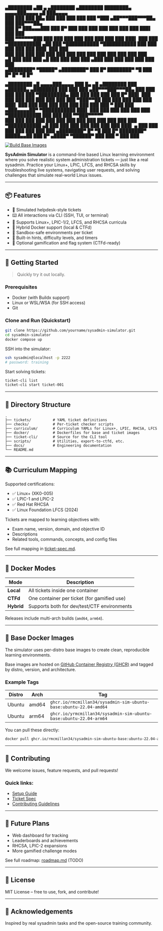    ▄████████ ▄██   ▄      ▄████████    ▄████████ ████████▄    ▄▄▄▄███▄▄▄▄    ▄█  ███▄▄▄▄                
  ███    ███ ███   ██▄   ███    ███   ███    ███ ███   ▀███ ▄██▀▀▀███▀▀▀██▄ ███  ███▀▀▀██▄              
  ███    █▀  ███▄▄▄███   ███    █▀    ███    ███ ███    ███ ███   ███   ███ ███▌ ███   ███              
  ███        ▀▀▀▀▀▀███   ███          ███    ███ ███    ███ ███   ███   ███ ███▌ ███   ███              
▀███████████ ▄██   ███ ▀███████████ ▀███████████ ███    ███ ███   ███   ███ ███▌ ███   ███              
         ███ ███   ███          ███   ███    ███ ███    ███ ███   ███   ███ ███  ███   ███              
   ▄█    ███ ███   ███    ▄█    ███   ███    ███ ███   ▄███ ███   ███   ███ ███  ███   ███              
 ▄████████▀   ▀█████▀   ▄████████▀    ███    █▀  ████████▀   ▀█   ███   █▀  █▀    ▀█   █▀               
                                                                                                        
   ▄████████  ▄█    ▄▄▄▄███▄▄▄▄   ███    █▄   ▄█          ▄████████     ███      ▄██████▄     ▄████████ 
  ███    ███ ███  ▄██▀▀▀███▀▀▀██▄ ███    ███ ███         ███    ███ ▀█████████▄ ███    ███   ███    ███ 
  ███    █▀  ███▌ ███   ███   ███ ███    ███ ███         ███    ███    ▀███▀▀██ ███    ███   ███    ███ 
  ███        ███▌ ███   ███   ███ ███    ███ ███         ███    ███     ███   ▀ ███    ███  ▄███▄▄▄▄██▀ 
▀███████████ ███▌ ███   ███   ███ ███    ███ ███       ▀███████████     ███     ███    ███ ▀▀███▀▀▀▀▀   
         ███ ███  ███   ███   ███ ███    ███ ███         ███    ███     ███     ███    ███ ▀███████████ 
   ▄█    ███ ███  ███   ███   ███ ███    ███ ███▌    ▄   ███    ███     ███     ███    ███   ███    ███ 
 ▄████████▀  █▀    ▀█   ███   █▀  ████████▀  █████▄▄██   ███    █▀     ▄████▀    ▀██████▀    ███    ███ 
                                             ▀                                               ███    ███ 


[![Build Base Images](https://github.com/rmcmillan34/sysadmin-simulator/actions/workflows/build-base-images.yml/badge.svg)](https://github.com/rmcmillan34/sysadmin-simulator/actions/workflows/build-base-images.yml)
                                                                        
**SysAdmin Simulator** is a command-line based Linux learning environment where you solve realistic system administration tickets — just like a real sysadmin. Practice your Linux+, LPIC, LFCS, and RHCSA skills by troubleshooting live systems, navigating user requests, and solving challenges that simulate real-world Linux issues.

---

## 📦 Features

- 🧾 Simulated helpdesk-style tickets
- ⌨️ All interactions via CLI (SSH, TUI, or terminal)
- 🧠 Supports Linux+, LPIC-1/2, LFCS, and RHCSA curricula
- 🐳 Hybrid Docker support (local & CTFd)
- 🔐 Sandbox-safe environments per ticket
- 🧩 Built-in hints, difficulty levels, and timers
- 🏁 Optional gamification and flag system (CTFd-ready)

---

## 🚀 Getting Started

> Quickly try it out locally.

### Prerequisites

- Docker (with Buildx support)
- Linux or WSL/WSA (for SSH access)
- Git

### Clone and Run (Quickstart)

```bash
git clone https://github.com/yourname/sysadmin-simulator.git
cd sysadmin-simulator
docker compose up
```

SSH into the simulator:

```bash
ssh sysadmin@localhost -p 2222
# password: training
```

Start solving tickets:

```bash
ticket-cli list
ticket-cli start ticket-001
```

---

## 📂 Directory Structure

```
.
├── tickets/          # YAML ticket definitions
├── checks/           # Per-ticket checker scripts
├── curriculum/       # Curriculum YAMLs for Linux+, LPIC, RHCSA, LFCS
├── docker/           # Dockerfiles for base and ticket images
├── ticket-cli/       # Source for the CLI tool
├── scripts/          # Utilities, export-to-ctfd, etc.
├── docs/             # Engineering documentation
└── README.md
```

---

## 📚 Curriculum Mapping

Supported certifications:

- ✅ Linux+ (XK0-005)
- ✅ LPIC-1 and LPIC-2
- ✅ Red Hat RHCSA
- ✅ Linux Foundation LFCS (2024)

Tickets are mapped to learning objectives with:
- Exam name, version, domain, and objective ID
- Descriptions
- Related tools, commands, concepts, and config files

See full mapping in [ticket-spec.md](docs/ticket-spec.md).

---

## 🐳 Docker Modes

| Mode        | Description                                    |
|-------------|------------------------------------------------|
| **Local**   | All tickets inside one container               |
| **CTFd**    | One container per ticket (for gamified use)    |
| **Hybrid**  | Supports both for dev/test/CTF environments    |

Releases include multi-arch builds (`amd64`, `arm64`).

---

## 🐳 Base Docker Images

The simulator uses per-distro base images to create clean, reproducible learning environments.

Base images are hosted on [GitHub Container Registry (GHCR)](https://ghcr.io) and tagged by distro, version, and architecture.

### Example Tags

| Distro  | Arch   | Tag |
|---------|--------|-----|
| Ubuntu  | amd64  | `ghcr.io/rmcmillan34/sysadmin-sim-ubuntu-base:ubuntu-22.04-amd64` |
| Ubuntu  | arm64  | `ghcr.io/yrmcmillan34/sysadmin-sim-ubuntu-base:ubuntu-22.04-arm64` |

You can pull these directly:

```bash
docker pull ghcr.io/rmcmillan34/sysadmin-sim-ubuntu-base:ubuntu-22.04-amd64
```

---

## 🧪 Contributing

We welcome issues, feature requests, and pull requests!

### Quick links:
- [Setup Guide](docs/setup-guide.md)
- [Ticket Spec](docs/ticket-spec.md)
- [Contributing Guidelines](docs/contributing.md)

---

## 🧠 Future Plans

- Web dashboard for tracking
- Leaderboards and achievements
- RHCSA, LPIC-2 expansions
- More gamified challenge modes

See full roadmap: [roadmap.md](docs/roadmap.md) (TODO)

---

## 📜 License

MIT License – free to use, fork, and contribute!

---

## 🧵 Acknowledgements

Inspired by real sysadmin tasks and the open-source training community.
